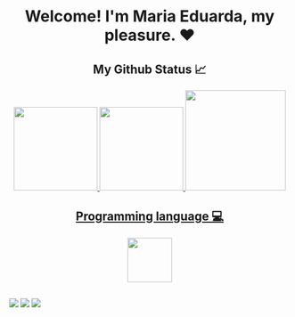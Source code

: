 <h1 align="center">Welcome! I'm Maria Eduarda, my pleasure. ❤️</h1>

<div align="center">
  <h2>My Github Status 📈</h2>
  <a href="https://github.com/fmadu">
  <img height="150em" src="https://github-readme-stats.vercel.app/api?username=fmadu&show_icons=true&theme=radical&include_all_commits=true&count_private=true"/>
  <img height="150em" src="https://github-readme-stats.vercel.app/api/top-langs/?username=fmadu&layout=compact&langs_count=7&theme=radical"/>
  <img height="180em" src="https://github-readme-streak-stats.herokuapp.com?user=fmadu&theme=radical&hide_border=verdadeiro"/>
</div>
    
<div align="center">
  <h2>Programming language 💻</h2>
  <img height="80em" src="https://skillicons.dev/icons?i=css,html,sass,bootstrap,nodejs,js,java,c,cpp,mongodb"/>
</div>
    
##
  
<div>
  <a href="https://instagram.com/fmadu21" target="_blank"><img src="https://img.shields.io/badge/-Instagram-%23E4405F?style=for-the-badge&logo=instagram&logoColor=white" target="_blank"></a>
  <a href = "mailto:eduardafonseca.torres@gmail.com"><img src="https://img.shields.io/badge/Gmail-D14836?style=for-the-badge&logo=gmail&logoColor=white" target="_blank"></a>
  <a href="https://www.linkedin.com/in/maria-eduarda-fonseca-torres-bab5821b4" target="_blank"><img src="https://img.shields.io/badge/-LinkedIn-%230077B5?style=for-the-badge&logo=linkedin&logoColor=white" target="_blank"></a> 
</div>
